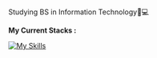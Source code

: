 Studying BS in Information Technology📝💻

**My Current Stacks :**

[![My Skills](https://skillicons.dev/icons?i=js,html,css,bootstrap)](https://skillicons.dev)
<!---
alecxander567/alecxander567 is a ✨ special ✨ repository because its `README.md` (this file) appears on your GitHub profile.
You can click the Preview link to take a look at your changes.
--->
